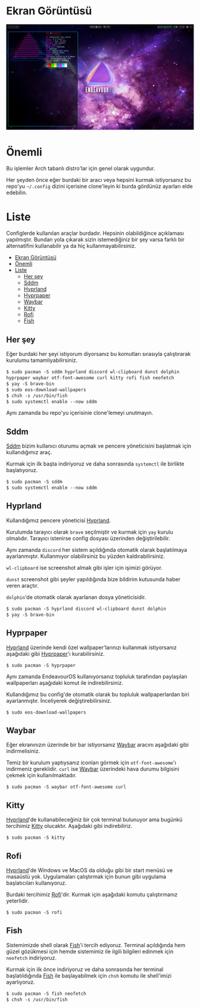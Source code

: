 # Ekran Görüntüsü
![](screenshot-1.png)

# Önemli
Bu işlemler Arch tabanlı distro'lar için genel olarak uygundur.

Her şeyden önce eğer burdaki bir aracı veya hepsini kurmak istiyorsanız bu repo'yu `~/.config` dizini içerisine clone'leyin ki burda gördünüz ayarları elde edebilin.

# Liste
Configlerde kullanılan araçlar burdadır. Hepsinin olabildiğince açıklaması yapılmıştır.
Bundan yola çıkarak sizin istemediğiniz bir şey varsa farklı bir alternatifini kullanabilir ya da hiç kullanmayabilirsiniz. 

- [Ekran Görüntüsü](#ekran-görüntüsü)
- [Önemli](#önemli)
- [Liste](#liste)
  - [Her şey](#her-şey)
  - [Sddm](#sddm)
  - [Hyprland](#hyprland)
  - [Hyprpaper](#hyprpaper)
  - [Waybar](#waybar)
  - [Kitty](#kitty)
  - [Rofi](#rofi)
  - [Fish](#fish)

## Her şey
Eğer burdaki her şeyi istiyorum diyorsanız bu komutları sırasıyla çalıştırarak kurulumu tamamliyabilirsiniz.

```console
$ sudo pacman -S sddm hyprland discord wl-clipboard dunst dolphin hyprpaper waybar otf-font-awesome curl kitty rofi fish neofetch
$ yay -S brave-bin
$ sudo eos-download-wallpapers
$ chsh -s /usr/bin/fish
$ sudo systemctl enable --now sddm
```

Aynı zamanda bu repo'yu  içerisinie clone'lemeyi unutmayın.

## Sddm
[Sddm](#sddm) bizim kullanıcı oturumu açmak ve pencere yöneticisini başlatmak için kullandığımız araç.

Kurmak için ilk başta indiriyoruz ve daha sonrasında `systemctl` ile birlikte başlatıyoruz.

```console
$ sudo pacman -S sddm
$ sudo systemctl enable --now sddm
```


## Hyprland
Kullandığımız pencere yöneticisi [Hyprland](#hyprland).

Kurulumda tarayıcı olarak `brave` seçilmiştir ve kurmak için `yay` kurulu olmalıdır. Tarayıcı istenirse config dosyası üzerinden değiştirilebilir.

Aynı zamanda `discord` her sistem açıldığında otomatik olarak başlatılmaya ayarlanmıştır. Kullanmıyor olabilirsiniz bu yüzden kaldırabilirsiniz.

`wl-clipboard` ise screenshot almak gibi işler için işimizi görüyor.

`dunst` screenshot gibi şeyler yapıldığında bize bildirim kutusunda haber veren araçtır.

`dolphin`'de otomatik olarak ayarlanan dosya yöneticisidir.

```console
$ sudo pacman -S hyprland discord wl-clipboard dunst dolphin
$ yay -S brave-bin
```

## Hyprpaper
[Hyprland](#hyprland) üzerinde kendi özel wallpaper'larınızı kullanmak istiyorsanız aşağıdaki gibi [Hyprpaper](#hyprpaper)'ı kurabilirsiniz.

```console
$ sudo pacman -S hyprpaper
```

Aynı zamanda EndeavourOS kullanıyorsanız topluluk tarafından paylaşılan wallpaperları aşağıdaki komut ile indirebilirsiniz.

Kullandığımız bu config'de otomatik olarak bu topluluk wallpaperlardan biri ayarlanmıştır. İnceliyerek değiştirebilirsiniz.

```console
$ sudo eos-download-wallpapers
```

## Waybar
Eğer ekranınızın üzerinde bir bar istiyorsanız [Waybar](#waybar) aracını aşağıdaki gibi indirmelisiniz.

Temiz bir kurulum yaptıysanız iconları görmek için `otf-font-awesome`'ı indirmeniz gereklidir. `curl` ise [Waybar](#waybar) üzerindeki hava durumu bilgisini çekmek için kullanılmaktadır.

```console
$ sudo pacman -S waybar otf-font-awesome curl
```

## Kitty
[Hyprland](#hyprland)'de kullanabileceğiniz bir çok terminal bulunuyor ama bugünkü tercihimiz [Kitty](#kitty) olucaktır. Aşağıdaki gibi indirebiliriz.

```console
$ sudo pacman -S kitty
```

## Rofi
[Hyprland](#hyprland)'de Windows ve MacOS da olduğu gibi bir start menüsü ve masaüstü yok. Uygulamaları çalıştırmak için bunun gibi uygulama başlatıcıları kullanıyoruz.

Burdaki tercihimiz [Rofi](#rofi)'dir. Kurmak için aşağıdaki komutu çalıştırmanız yeterlidir.

```console
$ sudo pacman -S rofi
```

## Fish
Sistemimizde shell olarak [Fish](#fish)'i tercih ediyoruz. Terminal açıldığında hem güzel gözükmesi için hemde sistemimiz ile ilgili bilgileri edinmek için `neofetch` indiriyoruz.

Kurmak için ilk önce indiriyoruz ve daha sonrasında her terminal başlatıldığında [Fish](#fish) ile başlayabilmek için `chsh` komutu ile shell'imizi ayarlıyoruz.

```console
$ sudo pacman -S fish neofetch
$ chsh -s /usr/bin/fish
```
